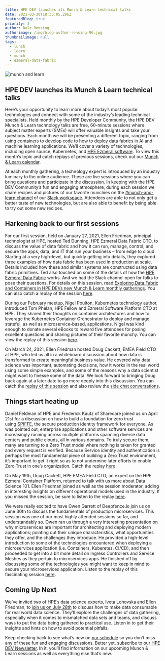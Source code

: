 ```yaml
---
title: HPE DEV launches its Munch & Learn technical talks
date: 2021-03-30T18:35:05.286Z
featuredBlog: true
priority: 3
author: Dale Rensing
authorimage: /img/blog-author-rensing-96.jpg
thumbnailimage: null
tags:
  - lunch
  - learn
  - munch
  - ezmeral-data-fabric
---
```

![munch and learn](https://hpe-developer-portal.s3.amazonaws.com/uploads/media/2020/12/munch-and-learn-1608201560403.jpg)

## HPE DEV launches its Munch & Learn technical talks

Here’s your opportunity to learn more about today’s most popular technologies and connect with some of the industry’s leading technical specialists. Held monthly by the HPE Developer Community, the HPE DEV Munch & Learn technology talks are free, 60-minute sessions where subject matter experts (SMEs) will offer valuable insights and take your questions. Each month we will be presenting a different topic, ranging from using containers to develop code to how to deploy data fabrics in AI and machine learning applications. We’ll cover a variety of technologies, including open source, Kubernetes, and <a href="https://www.hpe.com/us/en/ezmeral.html" target="_blank">HPE Ezmeral software</a>. To view this month’s topic and catch replays of previous sessions, check out our <a href="/blog/munch-and-learn" target="_blank">Munch & Learn calendar</a>.

At each monthly gathering, a technology expert is introduced by an industry luminary to the online audience. These are live sessions where you can bring questions and participate in the discussion. In keeping with the HPE DEV Community’s fun and engaging atmosphere, during each session we share recipes and pictures of our favorite munchies on the <a href="https://hpedev.slack.com/archives/C01GVQUPM3P" target="_blank">#munch-and-learn channel</a> of our <a href="https://slack.hpedev.io" target="_blank">Slack workspace</a>. Attendees are able to not only get a better taste of new technologies, but are also able to benefit by being able to try out some new recipes.

## Harkening back to our first sessions

For our first session, held on January 27, 2021, Ellen Friedman, principal technologist at HPE, hosted Ted Dunning, HPE Ezmeral Data Fabric CTO, to discuss the value of data fabric and how it can run, manage, control, and secure the apps, data, and IT that run your business – from edge to cloud. Starting at a very high-level, but quickly getting into details, they explored three examples of how data fabric has been used in production at scale. Details included how these and similar systems are constructed using data fabric primitives. Ted also touched on some of the details of how the [HPE Ezmeral Data Fabric](https://www.hpe.com/us/en/software/data-fabric.html) works. And we had the Slack channel open for folks to pose their questions. For details on this session, read <a href="/blog/exploring-data-fabric-and-containers-in-hpe-devs-new-munch-learn-monthly" target="_blank">Exploring Data Fabric and Containers in HPE DEVs new Munch & Learn monthly gatherings</a>. You can also catch a replay of the session <a href="https://vimeo.com/507072887" target="_blank">here</a>.

During our February meetup, Nigel Poulton, Kubernetes technology author, introduced Tom Phelan, HPE Fellow and Ezmeral Software Platform CTO at HPE. They shared their thoughts on container architectures and how to leverage the Kubernetes Container Orchestrator to deploy and manage stateful, as well as microservice-based, applications. Nigel was kind enough to donate several eBooks to reward five attendees for posing excellent questions and sharing pictures of their favorite munchy. You can view the replay of this session <a href="https://vimeo.com/518972114" target="_blank">here</a>.

On March 24, 2021, Ellen Friedman hosted Doug Cackett, EMEA Field CTO at HPE, who led us all in a whiteboard discussion about how data is transformed to create meaningful business value. He covered why data science was important, automating decisions, how it works in the real world using some simple examples, and some of the reasons why a data scientist might want to finesse some of the data. We look forward to bringing Doug back again at a later date to go more deeply into this discussion.  You can catch the [replay of this session](https://vimeo.com/529375709) and also review the [side chat conversations](https://developer.hpe.com/uploads/media/2021/3/munchandlearn-3-chat-1617017930299.pdf).

## Things start heating up

Daniel Feldman of HPE and Frederick Kautz of Sharecare joined us on April 21st for a discussion on how to build a foundation for zero trust using [SPIFFE](https://spiffe.io/), the secure production identity framework for everyone. As was pointed out, enterprise applications and other software services are increasingly running across multiple platforms spanning diverse data centers and public clouds, all in various domains. To truly secure them, many are turning to a Zero Trust model where nothing is taken for granted and every request is verified. Because Service identity and authentication is perhaps the most fundamental piece of building a Zero Trust environment, it’s important to get it right so as to not undermine later efforts to enable Zero Trust in one’s organization. Catch the replay [here](https://vimeo.com/541563205).

On May 19th, Doug Cackett, HPE EMEA Field CTO, an expert on the HPE Ezmeral Container Platform, returned to talk with us more about Data Science 101. Ellen Friedman joined as well as the session moderator, adding in interesting insights on different operational models used in the industry. If you missed the session, be sure to listen to the replay [here](https://vimeo.com/553419523).

We were really excited to have Owen Garrett of Deepfence.io join us on June 30th to discuss the fundamentals of production microservices. This session was one of our most highly attended sessions so far, and understandably so. Owen ran us through a very interesting presentation on why microservices are important for architecting and deploying modern applications; pointing out their unique characteristics, what opportunities they offer, and the challenges they introduce. He provided a high-level introduction to some of the technologies encountered when deploying a microservices application (i.e. Containers, Kuberetes, CI/CD), and then proceeded to get into a bit more detail on Ingress Controllers and Service Meshes as they pertain to microservices apps. He finished off by discussing some of the technologies you might want to keep in mind to secure your microservices application. Listen to the replay of this fascinating session [here](https://vimeo.com/569884713).

## Coming Up Next

We’ve invited two of HPE’s data science experts, Iveta Lohovska and Ellen Friedman, to [join us on July 28th](https://hpe.zoom.us/meeting/register/tJwudeuorzosG9ctDE4IcuBhiNRk3L-z_Z1B) to discuss how to make data consumable for real world data science. They’ll explore the challenges of data gathering, especially when it comes to mismatched data sets and teams, and discuss ways to put the data being gathered to practical use. Listen in to get their insights and hints on how to avoid potential pitfalls. 

Keep checking back to see what’s new on [our schedule](https://developer.hpe.com/campaign/munch-and-learn) so you don’t miss any of these fun and engaging discussions. Better yet, subscribe to our [HPE DEV Newsletter](https://developer.hpe.com/newsletter-signup). In it, you’ll find information on our upcoming Munch & Learn sessions as well as everything else that’s new.